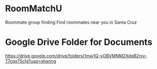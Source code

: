 # RoomMatchU
Roommate group finding
Find roommates near you in Santa Cruz

# Google Drive Folder for Documents
https://drive.google.com/drive/folders/1mw1Q-yOBVMNM2XdgB2njv-T7cqx75cIg?usp=sharing 
